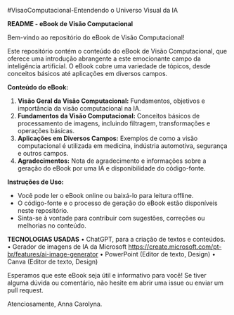 #VisaoComputacional-Entendendo o Universo Visual da IA 

**README - eBook de Visão Computacional**

Bem-vindo ao repositório do eBook de Visão Computacional!

Este repositório contém o conteúdo do eBook de Visão Computacional, que oferece uma introdução abrangente a este emocionante campo da inteligência artificial. O eBook cobre uma variedade de tópicos, desde conceitos básicos até aplicações em diversos campos.

**Conteúdo do eBook:**
1. **Visão Geral da Visão Computacional:** Fundamentos, objetivos e importância da visão computacional na IA.
2. **Fundamentos da Visão Computacional:** Conceitos básicos de processamento de imagens, incluindo filtragem, transformações e operações básicas.
3. **Aplicações em Diversos Campos:** Exemplos de como a visão computacional é utilizada em medicina, indústria automotiva, segurança e outros campos.
4. **Agradecimentos:** Nota de agradecimento e informações sobre a geração do eBook por uma IA e disponibilidade do código-fonte.

**Instruções de Uso:**
- Você pode ler o eBook online ou baixá-lo para leitura offline.
- O código-fonte e o processo de geração do eBook estão disponíveis neste repositório.
- Sinta-se à vontade para contribuir com sugestões, correções ou melhorias no conteúdo.

**TECNOLOGIAS USADAS**
• ChatGPT, para a criação de textos e conteúdos.
• Gerador de imagens de IA da Microsoft 
https://create.microsoft.com/pt-br/features/ai-image-generator
• PowerPoint (Editor de texto, Design)
• Canva (Editor de texto, Design)


Esperamos que este eBook seja útil e informativo para você! Se tiver alguma dúvida ou comentário, não hesite em abrir uma issue ou enviar um pull request.

Atenciosamente,
Anna Carolyna.
